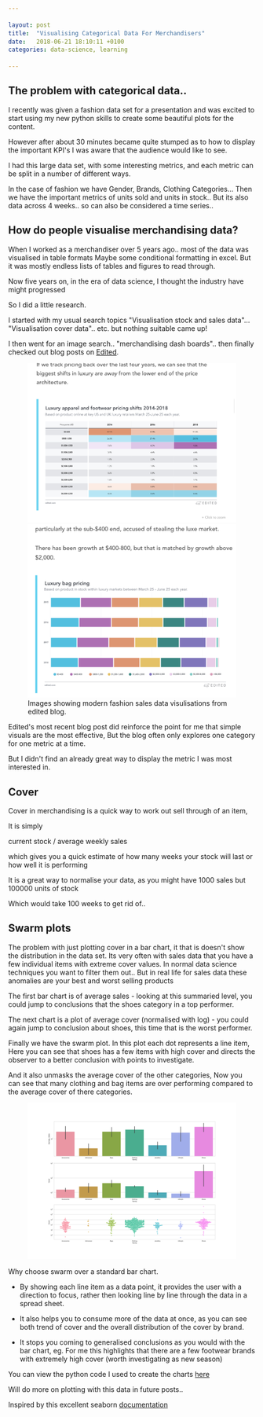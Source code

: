 ```yaml
---

layout: post
title:  "Visualising Categorical Data For Merchandisers"
date:   2018-06-21 18:10:11 +0100
categories: data-science, learning

---
```


## The problem with categorical data..  

I recently was given a fashion data set for a presentation and was excited to start using my new python skills to create some beautiful plots for the content. 

However after about 30 minutes became quite stumped as to how to display the important KPI's I was aware that the audience would like to see. 

I had this large data set,  with some interesting metrics, and each metric can be split in a number of different ways. 

In the case of fashion we have Gender, Brands, Clothing Categories... 
Then we have the important metrics of units sold and units in stock.. 
But its also data across 4 weeks.. so can also be considered a time series.. 

## How do people visualise merchandising data? 

When I worked as a merchandiser over 5 years ago.. most of the data was visualised in table formats 
Maybe some conditional formatting in excel. 
But it was mostly endless lists of tables and figures to read through. 

Now five years on, in the era of data science,  I thought the industry have might progressed

So I did a little research. 

I started with my usual search topics "Visualisation stock and sales data"... "Visualisation cover data".. etc. but nothing suitable came up! 

I then went for an image search.. "merchandising dash boards".. then finally checked out blog posts on [Edited](https://edited.com/blog). 

<figure class="half">
    <a href="/images/edited1.png"><img src="/images/edited1.png"></a>
    <a href="/images/edited2.png"><img src="/images/edited2.png"></a>
    <figcaption>Images showing modern fashion sales data visulisations from edited blog.</figcaption>
</figure>

Edited's most recent blog post did reinforce the point for me that simple visuals are the most effective, 
But the blog often only explores one category for one metric at a time. 

But I didn't find an already great way to display the metric I was most interested in. 


## Cover 

Cover in merchandising is a quick way to work out sell through of an item, 

It is simply 

current stock / average weekly sales 

which gives you a quick estimate of how many weeks your stock will last or how well it is performing

It is a great way to normalise your data, as you might have 1000 sales but 100000 units of stock 

Which would take 100 weeks to get rid of.. 



## Swarm plots


The problem with just plotting cover in a bar chart, it that is doesn't show the distribution in the data set.
Its very often with sales data that you have a few individual items with extreme cover values. 
In normal data science techniques you want to filter them out..
But in real life for sales data these anomalies are your best and worst selling products 

The first bar chart is of average sales - looking at this summaried level, you could jump to conclusions that the shoes category in a top performer. 

The next chart is a plot of average cover (normalised with log) - you could again jump to conclusion about shoes, this time that is the worst performer. 

Finally we have the swarm plot. In this plot each dot represents a line item, Here you can see that shoes has a few items with high cover and directs the observer to a better conclusion with points to investigate.

And it also unmasks the average cover of the other categories, Now you can see that many clothing and bag items are over performing compared to the average cover of there categories. 

<figure>
	<a href="/images/swarm.png"><img src="/images/swarm.png"></a>
</figure>

Why choose swarm over a standard bar chart. 

* By showing each line item as a data point, it provides the user with a direction to focus, rather then looking line by line through the data in a spread sheet. 

* It also helps you to consume more of the data at once, as you can see both trend of cover and the overall distribution of the cover by brand. 

* It stops you coming to generalised conclusions as you would with the bar chart, eg. For me this highlights that there are a few footwear brands with extremely high cover (worth investigating as new season) 


You can view the python code I used to create the charts [here](https://www.kaggle.com/ucandotherobot/swarmplots-for-fashion-cover-data)

Will do more on plotting with this data in future posts.. 

Inspired by this excellent seaborn [documentation](https://seaborn.pydata.org/tutorial/categorical.html)


